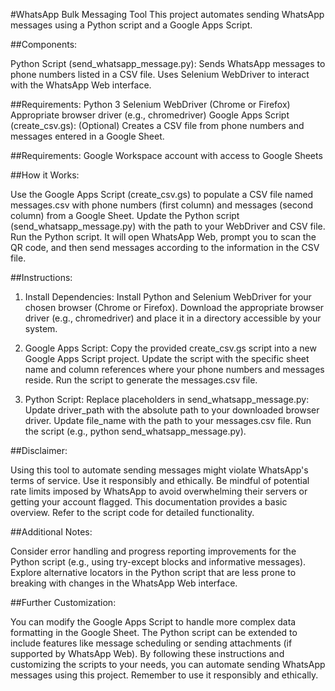 #WhatsApp Bulk Messaging Tool
This project automates sending WhatsApp messages using a Python script and a Google Apps Script.

##Components:

Python Script (send_whatsapp_message.py):
Sends WhatsApp messages to phone numbers listed in a CSV file.
Uses Selenium WebDriver to interact with the WhatsApp Web interface.

##Requirements:
Python 3
Selenium WebDriver (Chrome or Firefox)
Appropriate browser driver (e.g., chromedriver)
Google Apps Script (create_csv.gs): (Optional)
Creates a CSV file from phone numbers and messages entered in a Google Sheet.

##Requirements:
Google Workspace account with access to Google Sheets

##How it Works:

Use the Google Apps Script (create_csv.gs) to populate a CSV file named messages.csv with phone numbers (first column) and messages (second column) from a Google Sheet.
Update the Python script (send_whatsapp_message.py) with the path to your WebDriver and CSV file.
Run the Python script. It will open WhatsApp Web, prompt you to scan the QR code, and then send messages according to the information in the CSV file.

##Instructions:

1. Install Dependencies:
Install Python and Selenium WebDriver for your chosen browser (Chrome or Firefox).
Download the appropriate browser driver (e.g., chromedriver) and place it in a directory accessible by your system.

2. Google Apps Script:
Copy the provided create_csv.gs script into a new Google Apps Script project.
Update the script with the specific sheet name and column references where your phone numbers and messages reside.
Run the script to generate the messages.csv file.

3. Python Script:
Replace placeholders in send_whatsapp_message.py:
Update driver_path with the absolute path to your downloaded browser driver.
Update file_name with the path to your messages.csv file.
Run the script (e.g., python send_whatsapp_message.py).

##Disclaimer:

Using this tool to automate sending messages might violate WhatsApp's terms of service. Use it responsibly and ethically.
Be mindful of potential rate limits imposed by WhatsApp to avoid overwhelming their servers or getting your account flagged.
This documentation provides a basic overview. Refer to the script code for detailed functionality.

##Additional Notes:

Consider error handling and progress reporting improvements for the Python script (e.g., using try-except blocks and informative messages).
Explore alternative locators in the Python script that are less prone to breaking with changes in the WhatsApp Web interface.

##Further Customization:

You can modify the Google Apps Script to handle more complex data formatting in the Google Sheet.
The Python script can be extended to include features like message scheduling or sending attachments (if supported by WhatsApp Web).
By following these instructions and customizing the scripts to your needs, you can automate sending WhatsApp messages using this project. Remember to use it responsibly and ethically.
